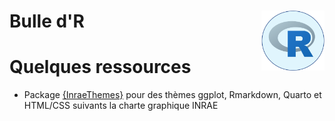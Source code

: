# Bulle d'R <img src='img/logo-bulledr.png' align="right" width="20%" />


# Quelques ressources

- Package [{InraeThemes}](https://github.com/InraeThemes) pour des thèmes ggplot, Rmarkdown, Quarto et HTML/CSS suivants la charte graphique INRAE
